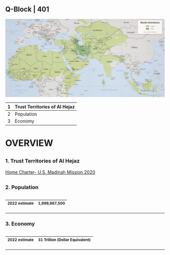 ## Q-Block | 401

![Alt text](FD156DBB-1ADF-4850-8966-C65566811B56.jpeg)


| 1 | Trust Territories of Al Hejaz |
|---|---|
| 2 | Population |
| 3 | Economy |



##
# OVERVIEW 
##



### 1. Trust Territories of Al Hejaz

[Home Charter- U.S. Madinah Mission 2020](https://github.com/Alghuti-Portfolio/QBlock_401/blob/b1ea5a0b9795e8bc39053fba83e722d9cab6c927/2020_HomeCharter5047.pdf)


##

### 2. Population 
##



| <sup> 2022 estimate </sup> | <sup> 1,999,987,500 </sup> |
|---|---|
___


### 3. Economy 
##


| <sup> 2022 estimate </sup> | <sup> 31 Trillion (Dollar Equivalent) </sup> |
|---|---|
___

